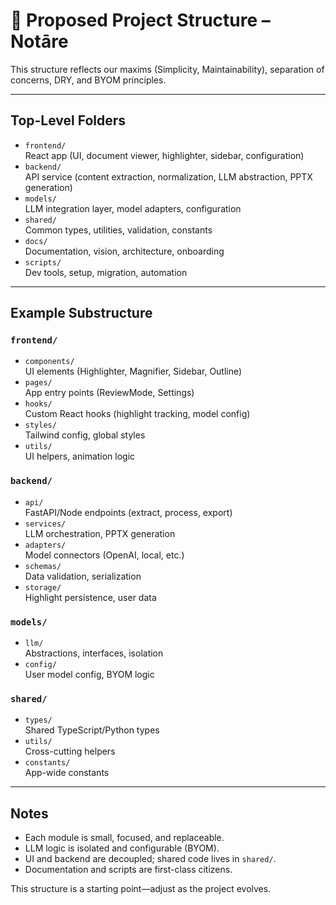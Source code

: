 # 📁 Proposed Project Structure – Notāre

This structure reflects our maxims (Simplicity, Maintainability), separation of concerns, DRY, and BYOM principles.

---

## Top-Level Folders

- `frontend/`  
  React app (UI, document viewer, highlighter, sidebar, configuration)
- `backend/`  
  API service (content extraction, normalization, LLM abstraction, PPTX generation)
- `models/`  
  LLM integration layer, model adapters, configuration
- `shared/`  
  Common types, utilities, validation, constants
- `docs/`  
  Documentation, vision, architecture, onboarding
- `scripts/`  
  Dev tools, setup, migration, automation

---

## Example Substructure

### `frontend/`
- `components/`  
  UI elements (Highlighter, Magnifier, Sidebar, Outline)
- `pages/`  
  App entry points (ReviewMode, Settings)
- `hooks/`  
  Custom React hooks (highlight tracking, model config)
- `styles/`  
  Tailwind config, global styles
- `utils/`  
  UI helpers, animation logic

### `backend/`
- `api/`  
  FastAPI/Node endpoints (extract, process, export)
- `services/`  
  LLM orchestration, PPTX generation
- `adapters/`  
  Model connectors (OpenAI, local, etc.)
- `schemas/`  
  Data validation, serialization
- `storage/`  
  Highlight persistence, user data

### `models/`
- `llm/`  
  Abstractions, interfaces, isolation
- `config/`  
  User model config, BYOM logic

### `shared/`
- `types/`  
  Shared TypeScript/Python types
- `utils/`  
  Cross-cutting helpers
- `constants/`  
  App-wide constants

---

## Notes
- Each module is small, focused, and replaceable.
- LLM logic is isolated and configurable (BYOM).
- UI and backend are decoupled; shared code lives in `shared/`.
- Documentation and scripts are first-class citizens.

This structure is a starting point—adjust as the project evolves.
